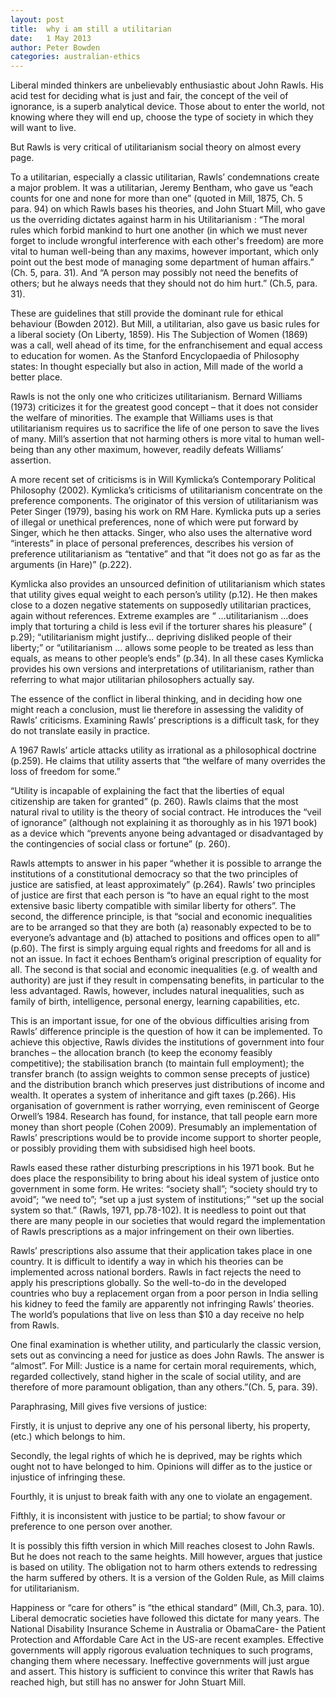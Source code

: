 ```yaml
---
layout: post
title:  why i am still a utilitarian
date:   1 May 2013
author: Peter Bowden
categories: australian-ethics
---
```


Liberal minded thinkers are unbelievably enthusiastic about John Rawls. His acid test for deciding what is just and fair, the concept of the veil of ignorance, is a superb analytical device. Those about to enter the world, not knowing where they will end up, choose the type of society in which they will want to live.

But Rawls is very critical of utilitarianism social theory on almost every page.

To a utilitarian, especially a classic utilitarian, Rawls’ condemnations create a major problem. It was a utilitarian, Jeremy Bentham, who gave us “each counts for one and none for more than one” (quoted in Mill, 1875, Ch. 5 para. 94) on which Rawls bases his theories, and John Stuart Mill, who gave us the overriding dictates against harm in his Utilitarianism : “The moral rules which forbid mankind to hurt one another (in which we must never forget to include wrongful interference with each other's freedom) are more vital to human well-being than any maxims, however important, which only point out the best mode of managing some department of human affairs.” (Ch. 5, para. 31). And “A person may possibly not need the benefits of others; but he always needs that they should not do him hurt.” (Ch.5, para. 31).

These are guidelines that still provide the dominant rule for ethical behaviour (Bowden 2012). But Mill, a utilitarian, also gave us basic rules for a liberal society (On Liberty, 1859). His The Subjection of Women (1869) was a call, well ahead of its time, for the enfranchisement and equal access to education for women. As the Stanford Encyclopaedia of Philosophy states: In thought especially but also in action, Mill made of the world a better place.

Rawls is not the only one who criticizes utilitarianism. Bernard Williams (1973) criticizes it for the greatest good concept – that it does not consider the welfare of minorities. The example that Williams uses is that utilitarianism requires us to sacrifice the life of one person to save the lives of many. Mill’s assertion that not harming others is more vital to human well-being than any other maximum, however, readily defeats Williams’ assertion.

A more recent set of criticisms is in Will Kymlicka’s Contemporary Political Philosophy (2002). Kymlicka’s criticisms of utilitarianism concentrate on the preference components. The originator of this version of utilitarianism was Peter Singer (1979), basing his work on RM Hare. Kymlicka puts up a series of illegal or unethical preferences, none of which were put forward by Singer, which he then attacks. Singer, who also uses the alternative word “interests” in place of personal preferences, describes his version of preference utilitarianism as “tentative” and that “it does not go as far as the arguments (in Hare)” (p.222).

Kymlicka also provides an unsourced definition of utilitarianism which states that utility gives equal weight to each person’s utility (p.12). He then makes close to a dozen negative statements on supposedly utilitarian practices, again without references. Extreme examples are “ ...utilitarianism ...does imply that torturing a child is less evil if the torturer shares his pleasure” ( p.29); “utilitarianism might justify... depriving disliked people of their liberty;” or “utilitarianism ... allows some people to be treated as less than equals, as means to other people’s ends” (p.34). In all these cases Kymlicka provides his own versions and interpretations of utilitarianism, rather than referring to what major utilitarian philosophers actually say.

The essence of the conflict in liberal thinking, and in deciding how one might reach a conclusion, must lie therefore in assessing the validity of Rawls’ criticisms. Examining Rawls’ prescriptions is a difficult task, for they do not translate easily in practice.

A 1967 Rawls’ article attacks utility as irrational as a philosophical doctrine (p.259). He claims that utility asserts that “the welfare of many overrides the loss of freedom for some.”

“Utility is incapable of explaining the fact that the liberties of equal citizenship are taken for granted” (p. 260). Rawls claims that the most natural rival to utility is the theory of social contract. He introduces the “veil of ignorance” (although not explaining it as thoroughly as in his 1971 book) as a device which “prevents anyone being advantaged or disadvantaged by the contingencies of social class or fortune” (p. 260).

Rawls attempts to answer in his paper “whether it is possible to arrange the institutions of a constitutional democracy so that the two principles of justice are satisfied, at least approximately” (p.264). Rawls’ two principles of justice are first that each person is “to have an equal right to the most extensive basic liberty compatible with similar liberty for others”. The second, the difference principle, is that “social and economic inequalities are to be arranged so that they are both (a) reasonably expected to be to everyone’s advantage and (b) attached to positions and offices open to all” (p.60). The first is simply arguing equal rights and freedoms for all and is not an issue. In fact it echoes Bentham’s original prescription of equality for all. The second is that social and economic inequalities (e.g. of wealth and authority) are just if they result in compensating benefits, in particular to the less advantaged. Rawls, however, includes natural inequalities, such as family of birth, intelligence, personal energy, learning capabilities, etc.

This is an important issue, for one of the obvious difficulties arising from Rawls’ difference principle is the question of how it can be implemented. To achieve this objective, Rawls divides the institutions of government into four branches – the allocation branch (to keep the economy feasibly competitive); the stabilisation branch (to maintain full employment); the transfer branch (to assign weights to common sense precepts of justice) and the distribution branch which preserves just distributions of income and wealth. It operates a system of inheritance and gift taxes (p.266). His organisation of government is rather worrying, even reminiscent of George Orwell’s 1984. Research has found, for instance, that tall people earn more money than short people (Cohen 2009). Presumably an implementation of Rawls’ prescriptions would be to provide income support to shorter people, or possibly providing them with subsidised high heel boots.

Rawls eased these rather disturbing prescriptions in his 1971 book. But he does place the responsibility to bring about his ideal system of justice onto government in some form. He writes: “society shall”; “society should try to avoid”; “we need to”; “set up a just system of institutions;” “set up the social system so that.” (Rawls, 1971, pp.78-102). It is needless to point out that there are many people in our societies that would regard the implementation of Rawls prescriptions as a major infringement on their own liberties.

Rawls’ prescriptions also assume that their application takes place in one country. It is difficult to identify a way in which his theories can be implemented across national borders. Rawls in fact rejects the need to apply his prescriptions globally. So the well-to-do in the developed countries who buy a replacement organ from a poor person in India selling his kidney to feed the family are apparently not infringing Rawls’ theories. The world’s populations that live on less than $10 a day receive no help from Rawls.

One final examination is whether utility, and particularly the classic version, sets out as convincing a need for justice as does John Rawls. The answer is “almost”. For Mill: Justice is a name for certain moral requirements, which, regarded collectively, stand higher in the scale of social utility, and are therefore of more paramount obligation, than any others.”(Ch. 5, para. 39).

Paraphrasing, Mill gives five versions of justice:

Firstly, it is unjust to deprive any one of his personal liberty, his property, (etc.) which belongs to him.

Secondly, the legal rights of which he is deprived, may be rights which ought not to have belonged to him. Opinions will differ as to the justice or injustice of infringing these.

Fourthly, it is unjust to break faith with any one to violate an engagement.

Fifthly, it is inconsistent with justice to be partial; to show favour or preference to one person over another.

It is possibly this fifth version in which Mill reaches closest to John Rawls. But he does not reach to the same heights. Mill however, argues that justice is based on utility. The obligation not to harm others extends to redressing the harm suffered by others. It is a version of the Golden Rule, as Mill claims for utilitarianism.

Happiness or “care for others” is “the ethical standard” (Mill, Ch.3, para. 10). Liberal democratic societies have followed this dictate for many years. The National Disability Insurance Scheme in Australia or ObamaCare- the Patient Protection and Affordable Care Act in the US-are recent examples. Effective governments will apply rigorous evaluation techniques to such programs, changing them where necessary. Ineffective governments will just argue and assert. This history is sufficient to convince this writer that Rawls has reached high, but still has no answer for John Stuart Mill.
